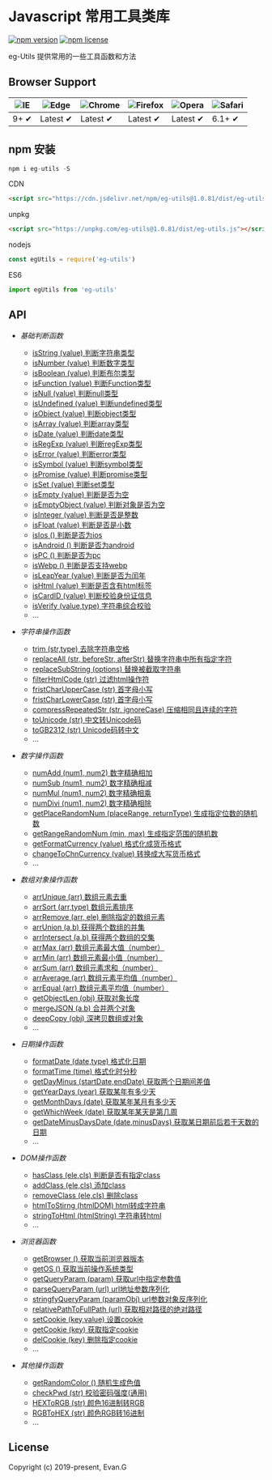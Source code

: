 # Javascript 常用工具类库

[![npm version](https://img.shields.io/npm/v/eg-utils.svg?style=flat-square)](https://www.npmjs.org/package/eg-utils)
[![npm license](https://img.shields.io/github/license/mashape/apistatus.svg)](https://github.com/xuliangzhan/xe-utils/blob/master/LICENSE)

eg-Utils 提供常用的一些工具函数和方法

## Browser Support

![IE](https://raw.github.com/alrra/browser-logos/master/src/archive/internet-explorer_7-8/internet-explorer_7-8_48x48.png) | ![Edge](https://raw.github.com/alrra/browser-logos/master/src/edge/edge_48x48.png) | ![Chrome](https://raw.github.com/alrra/browser-logos/master/src/chrome/chrome_48x48.png) | ![Firefox](https://raw.github.com/alrra/browser-logos/master/src/firefox/firefox_48x48.png) | ![Opera](https://raw.github.com/alrra/browser-logos/master/src/opera/opera_48x48.png) | ![Safari](https://raw.github.com/alrra/browser-logos/master/src/safari/safari_48x48.png)
--- | --- | --- | --- | --- | --- |
9+ ✔ | Latest ✔ | Latest ✔ | Latest ✔ | Latest ✔ | 6.1+ ✔ |

## npm 安装

```javascript
npm i eg-utils -S
```
CDN

```html
<script src="https://cdn.jsdelivr.net/npm/eg-utils@1.0.81/dist/eg-utils.js"></script>
```

unpkg
```html
<script src="https://unpkg.com/eg-utils@1.0.81/dist/eg-utils.js"></script>
```

nodejs

```javascript
const egUtils = require('eg-utils')
```

ES6

```javascript
import egUtils from 'eg-utils'
```
 
## API 

* *基础判断函数* 

  * [isString (value) 判断字符串类型]()
  * [isNumber (value) 判断数字类型]()
  * [isBoolean (value) 判断布尔类型]() 
  * [isFunction (value) 判断Function类型]()
  * [isNull (value) 判断null类型]()
  * [isUndefined (value) 判断undefined类型]()
  * [isObject (value) 判断object类型]()
  * [isArray (value) 判断array类型]() 
  * [isDate (value) 判断date类型]()
  * [isRegExp (value) 判断regExp类型]()
  * [isError (value) 判断error类型]()
  * [isSymbol (value) 判断symbol类型]() 
  * [isPromise (value) 判断promise类型]()
  * [isSet (value) 判断set类型]()
  * [isEmpty (value) 判断是否为空]()
  * [isEmptyObject (value) 判断对象是否为空]()
  * [isInteger (value) 判断是否是整数]()
  * [isFloat (value) 判断是否是小数]()
  * [isIos () 判断是否为ios]()
  * [isAndroid () 判断是否为android]()
  * [isPC () 判断是否为pc]()
  * [isWebp () 判断是否支持webp]()
  * [isLeapYear (value) 判断是否为闰年]()
  * [isHtml (value) 判断是否含有html标签]()
  * [isCardID (value) 判断校验身份证信息]()
  * [isVerify (value,type) 字符串综合校验]()
  * ...
  
* *字符串操作函数* 

  * [trim (str,type) 去除字符串空格]()
  * [replaceAll (str, beforeStr, afterStr) 替换字符串中所有指定字符]()
  * [replaceSubString (options) 替换被截取字符串]()
  * [filterHtmlCode (str) 过滤html操作符]()
  * [fristCharUpperCase (str) 首字母小写]()
  * [fristCharLowerCase (str) 首字母小写]()
  * [compressRepeatedStr (str, ignoreCase) 压缩相同且连续的字符]()
  * [toUnicode (str) 中文转Unicode码]()
  * [toGB2312 (str) Unicode码转中文]()
  * ...

* *数字操作函数* 

  * [numAdd (num1, num2) 数字精确相加]()
  * [numSub (num1, num2) 数字精确相减]()
  * [numMul (num1, num2) 数字精确相乘]()
  * [numDivi (num1, num2) 数字精确相除]()
  * [getPlaceRandomNum (placeRange, returnType) 生成指定位数的随机数]()
  * [getRangeRandomNum (min, max) 生成指定范围的随机数]()
  * [getFormatCurrency (value) 格式化成货币格式]()
  * [changeToChnCurrency (value) 转换成大写货币格式]()
  * ...

* *数组对象操作函数* 

  * [arrUnique (arr) 数组元素去重]()
  * [arrSort (arr,type) 数组元素排序]()
  * [arrRemove (arr, ele) 删除指定的数组元素]()
  * [arrUnion (a,b) 获得两个数组的并集]()
  * [arrIntersect (a,b) 获得两个数组的交集]()
  * [arrMax (arr) 数组元素最大值（number）]()
  * [arrMin (arr) 数组元素最小值（number）]()
  * [arrSum (arr) 数组元素求和（number）]()
  * [arrAverage (arr) 数组元素平均值（number）]()
  * [arrEqual (arr) 数组元素平均值（number）]()
  * [getObjectLen (obj) 获取对象长度]()
  * [mergeJSON (a,b) 合并两个对象]()
  * [deepCopy (obj) 深拷贝数组或对象]()
  * ...

* *日期操作函数* 

  * [formatDate (date,type) 格式化日期]()
  * [formatTime (time) 格式化时分秒]()
  * [getDayMinus (startDate,endDate) 获取两个日期间差值]()
  * [getYearDays (year) 获取某年有多少天]()
  * [getMonthDays (date) 获取某年某月有多少天]()
  * [getWhichWeek (date) 获取某年某天是第几周]()
  * [getDateMinusDaysDate (date,minusDays) 获取某日期前后若干天数的日期]() 
  * ...

* *DOM操作函数* 
  * [hasClass (ele,cls) 判断是否有指定class]()
  * [addClass (ele,cls) 添加class]()
  * [removeClass (ele,cls) 删除class]()
  * [htmlToStirng (htmlDOM) html转成字符串]()
  * [stringToHtml (htmlString) 字符串转html]()
  * ...

* *浏览器函数* 

  * [getBrowser () 获取当前浏览器版本]()
  * [getOS () 获取当前操作系统类型]()
  * [getQueryParam (param) 获取url中指定参数值]()
  * [parseQueryParam (url) url地址参数序列化]()
  * [stringfyQueryParam (paramObj) url参数对象反序列化]()
  * [relativePathToFullPath (url) 获取相对路径的绝对路径]()
  * [setCookie (key,value) 设置cookie]()
  * [getCookie (key) 获取指定cookie]()
  * [delCookie (key) 删除指定cookie]()
  * ...

* *其他操作函数* 

  * [getRandomColor () 随机生成色值]()
  * [checkPwd (str) 校验密码强度(通用)]()
  * [HEXToRGB (str) 颜色16进制转RGB]()
  * [RGBToHEX (str) 颜色RGB转16进制]()
  * ...

## License

Copyright (c) 2019-present, Evan.G